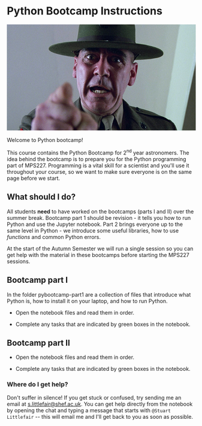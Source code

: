 # Python Bootcamp Instructions

![SIR, YES SIR!](pybootcamp-part1/images/FMJ.jpg)

Welcome to Python bootcamp!

This course contains the Python Bootcamp for 2<sup>nd</sup> year astronomers. The idea behind the bootcamp is to prepare you for the Python programming part of MPS227. Programming is a vital skill for a scientist and you'll use it throughout your course, so we want to make sure everyone is on the same page before we start.

## What should I do?

All students **need** to have worked on the bootcamps (parts I and II) over the summer break. Bootcamp part 1 should be revision - it tells you how to run Python and use the Jupyter notebook. Part 2 brings everyone up to the same level in Python - we introduce some useful libraries, how to use *functions* and common Python errors.

At the start of the Autumn Semester we will run a single session so you can get help with the material in these bootcamps before starting the MPS227 sessions.

## Bootcamp part I

In the folder pybootcamp-part1 are a collection of files that introduce what Python is, how to install it on your laptop, and how to run Python.

 - Open the notebook files and read them in order.

 - Complete any tasks that are indicated by green boxes in the notebook.

## Bootcamp part II

 - Open the notebook files and read them in order.

 - Complete any tasks that are indicated by green boxes in the notebook.

### Where do I get help?

Don't suffer in silence! If you get stuck or confused, try sending me an email at <s.littlefair@shef.ac.uk>.
You can get help directly from the notebook by opening the chat and typing a message that starts with `@Stuart Littlefair` -- this will email me and I'll get back to you as soon as possible.

